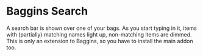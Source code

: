 # Baggins Search

A search bar is shown over one of your bags. As you start typing in it, items with (partially) matching names light up, non-matching items are dimmed.
This is only an extension to Baggins, so you have to install the main addon too.
